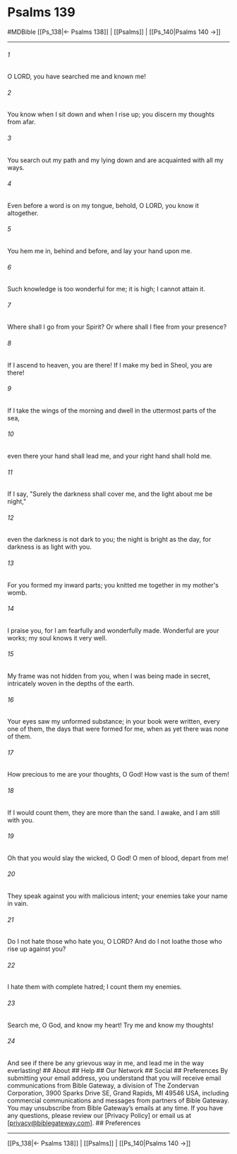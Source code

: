 # Psalms 139
#MDBible
[[Ps_138|← Psalms 138]] | [[Psalms]] | [[Ps_140|Psalms 140 →]]

***




###### 1 

O LORD, you have searched me and known me! 



###### 2 

You know when I sit down and when I rise up; you discern my thoughts from afar. 



###### 3 

You search out my path and my lying down and are acquainted with all my ways. 



###### 4 

Even before a word is on my tongue, behold, O LORD, you know it altogether. 



###### 5 

You hem me in, behind and before, and lay your hand upon me. 



###### 6 

Such knowledge is too wonderful for me; it is high; I cannot attain it. 



###### 7 

Where shall I go from your Spirit? Or where shall I flee from your presence? 



###### 8 

If I ascend to heaven, you are there! If I make my bed in Sheol, you are there! 



###### 9 

If I take the wings of the morning and dwell in the uttermost parts of the sea, 



###### 10 

even there your hand shall lead me, and your right hand shall hold me. 



###### 11 

If I say, "Surely the darkness shall cover me, and the light about me be night," 



###### 12 

even the darkness is not dark to you; the night is bright as the day, for darkness is as light with you. 



###### 13 

For you formed my inward parts; you knitted me together in my mother's womb. 



###### 14 

I praise you, for I am fearfully and wonderfully made. Wonderful are your works; my soul knows it very well. 



###### 15 

My frame was not hidden from you, when I was being made in secret, intricately woven in the depths of the earth. 



###### 16 

Your eyes saw my unformed substance; in your book were written, every one of them, the days that were formed for me, when as yet there was none of them. 



###### 17 

How precious to me are your thoughts, O God! How vast is the sum of them! 



###### 18 

If I would count them, they are more than the sand. I awake, and I am still with you. 



###### 19 

Oh that you would slay the wicked, O God! O men of blood, depart from me! 



###### 20 

They speak against you with malicious intent; your enemies take your name in vain. 



###### 21 

Do I not hate those who hate you, O LORD? And do I not loathe those who rise up against you? 



###### 22 

I hate them with complete hatred; I count them my enemies. 



###### 23 

Search me, O God, and know my heart! Try me and know my thoughts! 



###### 24 

And see if there be any grievous way in me, and lead me in the way everlasting! ## About ## Help ## Our Network ## Social ## Preferences By submitting your email address, you understand that you will receive email communications from Bible Gateway, a division of The Zondervan Corporation, 3900 Sparks Drive SE, Grand Rapids, MI 49546 USA, including commercial communications and messages from partners of Bible Gateway. You may unsubscribe from Bible Gateway&rsquo;s emails at any time. If you have any questions, please review our [Privacy Policy] or email us at [privacy@biblegateway.com]. ## Preferences

***

[[Ps_138|← Psalms 138]] | [[Psalms]] | [[Ps_140|Psalms 140 →]]
